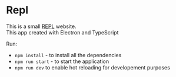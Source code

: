 # Repl

This is a small [REPL](https://en.wikipedia.org/wiki/Read%E2%80%93eval%E2%80%93print_loop) website. <br>
This app created with Electron and TypeScript 

Run: 
- `npm install` - to install all the dependencies
- `npm run start` - to start the application
- `npm run dev` to enable hot reloading for developement purposes 
